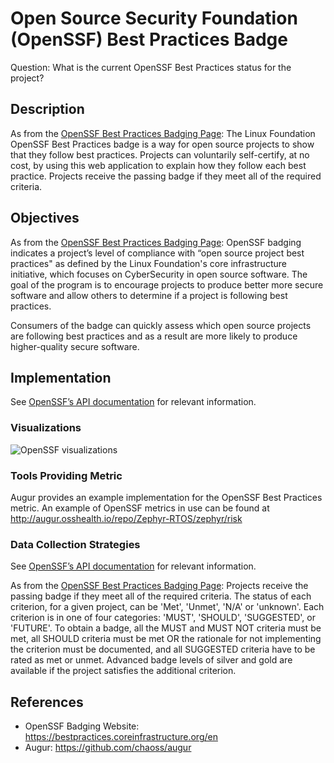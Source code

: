 # Open Source Security Foundation (OpenSSF) Best Practices Badge

Question: What is the current OpenSSF Best Practices status for the project? 

## Description

As from the [OpenSSF Best Practices Badging Page](https://bestpractices.coreinfrastructure.org/en): The Linux Foundation OpenSSF Best Practices badge is a way for open source projects to show that they follow best practices. Projects can voluntarily self-certify, at no cost, by using this web application to explain how they follow each best practice. Projects receive the passing badge if they meet all of the required criteria.

## Objectives

As from the [OpenSSF Best Practices Badging Page](https://bestpractices.coreinfrastructure.org/en): OpenSSF badging indicates a project’s level of compliance with “open source project best practices" as defined by the Linux Foundation's core infrastructure initiative, which focuses on CyberSecurity in open source software. The goal of the program is to encourage projects to produce better more secure software and allow others to determine if a project is following best practices.

Consumers of the badge can quickly assess which open source projects are following best practices and as a result are more likely to produce higher-quality secure software.

## Implementation

See [OpenSSF’s API documentation](https://github.com/coreinfrastructure/best-practices-badge/blob/master/doc/api.md) for relevant information.

### Visualizations

![OpenSSF visualizations](https://raw.githubusercontent.com/chaoss/wg-risk/main/focus-areas/security/images/cii-best-practices_visualization.png)

### Tools Providing Metric

Augur provides an example implementation for the OpenSSF Best Practices metric.
An example of OpenSSF metrics in use can be found at http://augur.osshealth.io/repo/Zephyr-RTOS/zephyr/risk

### Data Collection Strategies

See [OpenSSF’s API documentation](https://github.com/coreinfrastructure/best-practices-badge/blob/master/doc/api.md) for relevant information.

As from the [OpenSSF Best Practices Badging Page](https://bestpractices.coreinfrastructure.org/en): Projects receive the passing badge if they meet all of the required criteria. The status of each criterion, for a given project, can be 'Met', 'Unmet', 'N/A' or 'unknown'. Each criterion is in one of four categories: 'MUST', 'SHOULD', 'SUGGESTED', or 'FUTURE'. To obtain a badge, all the MUST and MUST NOT criteria must be met, all SHOULD criteria must be met OR the rationale for not implementing the criterion must be documented, and all SUGGESTED criteria have to be rated as met or unmet. Advanced badge levels of silver and gold are available if the project satisfies the additional criterion. 

## References

- OpenSSF Badging Website: https://bestpractices.coreinfrastructure.org/en 
- Augur: https://github.com/chaoss/augur



